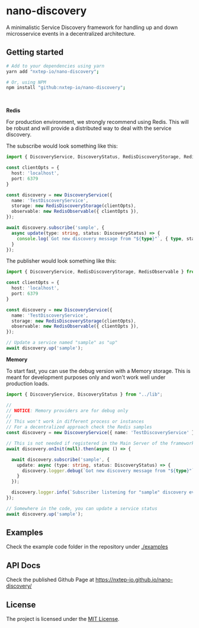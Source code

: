 nano-discovery
==============

A minimalistic Service Discovery framework for handling up and down microsservice events in a decentralized architecture.


## Getting started

```bash
# Add to your dependencies using yarn
yarn add "nxtep-io/nano-discovery";

# Or, using NPM
npm install "github:nxtep-io/nano-discovery";
```

<br />

**Redis**

For production environment, we strongly recommend using Redis. This will be robust and will provide
a distributed way to deal with the service discovery.

The subscribe would look something like this:

```typescript
import { DiscoveryService, DiscoveryStatus, RedisDiscoveryStorage, RedisObservable } from "../../lib";

const clientOpts = {
  host: 'localhost',
  port: 6379
}

const discovery = new DiscoveryService({  
  name: 'TestDiscoveryService',
  storage: new RedisDiscoveryStorage(clientOpts),
  observable: new RedisObservable({ clientOpts }),
});

await discovery.subscribe('sample', {
  async update(type: string, status: DiscoveryStatus) => {
    console.log(`Got new discovery message from "${type}"`, { type, status });
  }
});
```

The publisher would look something like this:

```typescript
import { DiscoveryService, RedisDiscoveryStorage, RedisObservable } from "../../lib";

const clientOpts = {
  host: 'localhost',
  port: 6379
}

const discovery = new DiscoveryService({
  name: 'TestDiscoveryService',
  storage: new RedisDiscoveryStorage(clientOpts),
  observable: new RedisObservable({ clientOpts }),
});

// Update a service named "sample" as "up"
await discovery.up('sample');
```

**Memory**

To start fast, you can use the debug version with a Memory storage. This is meant for development
purposes only and won't work well under production loads.


```typescript
import { DiscoveryService, DiscoveryStatus } from "../lib";

//
// NOTICE: Memory providers are for debug only
//
// This won't work in different process or instances
// For a decentralized approach check the Redis samples
const discovery = new DiscoveryService({ name: 'TestDiscoveryService' });

// This is not needed if registered in the Main Server of the framework
await discovery.onInit(null).then(async () => {

  await discovery.subscribe('sample', {
    update: async (type: string, status: DiscoveryStatus) => {
      discovery.logger.debug(`Got new discovery message from "${type}"`, { type, status });
    }
  });

  discovery.logger.info(`Subscriber listening for "sample" discovery events`);
});

// Somewhere in the code, you can update a service status
await discovery.up('sample');
```

## Examples

Check the example code folder in the repository under [./examples](https://github.com/nxtep-io/nano-discovery/tree/master/examples)

## API Docs

Check the published Github Page at https://nxtep-io.github.io/nano-discovery/

## License

The project is licensed under the [MIT License](./LICENSE.md).
